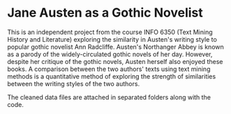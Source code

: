 # Jane Austen as a Gothic Novelist

This is an independent project from the course INFO 6350 (Text Mining History and Literature) exploring the similarity in Austen's writing style to popular gothic novelist Ann Radcliffe. Austen's Northanger Abbey is known as a parody of the widely-circulated gothic novels of her day. However, despite her critique of the gothic novels, Austen herself also enjoyed these books. A comparison between the two authors' texts using text mining methods is a quantitative method of exploring the strength of similarities between the writing styles of the two authors. 

The cleaned data files are attached in separated folders along with the code.
